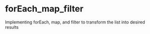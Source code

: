 # forEach_map_filter

Implementing forEach, map, and filter to transform the list into desired results
